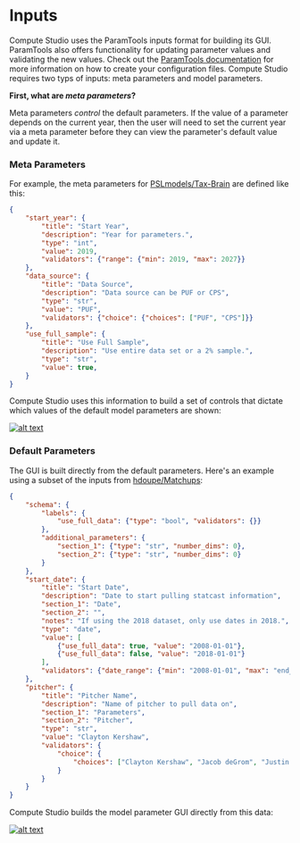 # Inputs

Compute Studio uses the ParamTools inputs format for building its GUI. ParamTools also offers functionality for updating parameter values and validating the new values. Check out the [ParamTools documentation](https://paramtools.org) for more information on how to create your configuration files. Compute Studio requires two typs of inputs: meta parameters and model parameters.

**First, what are *meta parameters*?**

Meta parameters *control* the default parameters. If the value of a parameter depends on the current year, then the user will need to set the current year via a meta parameter before they can view the parameter's default value and update it.

### Meta Parameters

For example, the meta parameters for [PSLmodels/Tax-Brain](https://compute.studio/PSLmodels/Tax-Brain/) are defined like this:

```json
{
    "start_year": {
        "title": "Start Year",
        "description": "Year for parameters.",
        "type": "int",
        "value": 2019,
        "validators": {"range": {"min": 2019, "max": 2027}}
    },
    "data_source": {
        "title": "Data Source",
        "description": "Data source can be PUF or CPS",
        "type": "str",
        "value": "PUF",
        "validators": {"choice": {"choices": ["PUF", "CPS"]}}
    },
    "use_full_sample": {
        "title": "Use Full Sample",
        "description": "Use entire data set or a 2% sample.",
        "type": "str",
        "value": true,
    }
}
```

Compute Studio uses this information to build a set of controls that dictate which values of the default model parameters are shown:

[![alt text](https://user-images.githubusercontent.com/9206065/56739962-eee28780-673d-11e9-836c-21efdced5f3b.png)](https://compute.studio/PSLmodels/Tax-Brain/)

### Default Parameters

The GUI is built directly from the default parameters. Here's an example using a subset of the inputs from [hdoupe/Matchups](https://compute.studio/hdoupe/Matchups/):



```json
{
    "schema": {
        "labels": {
            "use_full_data": {"type": "bool", "validators": {}}
        },
        "additional_parameters": {
            "section_1": {"type": "str", "number_dims": 0},
            "section_2": {"type": "str", "number_dims": 0}
        }
    },
    "start_date": {
        "title": "Start Date",
        "description": "Date to start pulling statcast information",
        "section_1": "Date",
        "section_2": "",
        "notes": "If using the 2018 dataset, only use dates in 2018.",
        "type": "date",
        "value": [
            {"use_full_data": true, "value": "2008-01-01"},
            {"use_full_data": false, "value": "2018-01-01"}
        ],
        "validators": {"date_range": {"min": "2008-01-01", "max": "end_date"}}
    },
    "pitcher": {
        "title": "Pitcher Name",
        "description": "Name of pitcher to pull data on",
        "section_1": "Parameters",
        "section_2": "Pitcher",
        "type": "str",
        "value": "Clayton Kershaw",
        "validators": {
            "choice": {
                "choices": ["Clayton Kershaw", "Jacob deGrom", "Justin Verlander"]
            }
        }
    }
}


```

Compute Studio builds the model parameter GUI directly from this data:

[![alt text](https://user-images.githubusercontent.com/9206065/56739963-eee28780-673d-11e9-8692-59f58af2b5ff.png)](https://compute.studio/hdoupe/Matchups/)